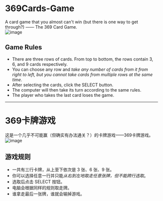 # 369Cards-Game
A card game that you almost can't win (but there is one way to get through?) —— The 369 Card Game.  
![image](https://github.com/user-attachments/assets/dd16b187-7f85-4f84-92e2-8e28d2884f49)
## Game Rules
- There are three rows of cards. From top to bottom, the rows contain 3, 6, and 9 cards respectively.
- You can choose any row and *take any number of cards from it from right to left, but you cannot take cards from multiple rows at the same time*.
- After selecting the cards, click the SELECT button.
- The computer will then take its turn according to the same rules.
- The player who takes the last card loses the game.
---
# 369卡牌游戏
这是一个几乎不可能赢（但确实有办法通关？）的卡牌游戏——369卡牌游戏。  
![image](https://github.com/user-attachments/assets/dd16b187-7f85-4f84-92e2-8e28d2884f49)
## 游戏规则
- 一共有三行卡牌，从上至下依次是 3 张、6 张、9 张。
- 你可以选择任意一行并只能*从右到左地取走任意张牌，但不能跨行选取*。
- 选取后点击 SELECT 按钮。
- 电脑会根据同样的规则取走牌。
- 谁拿走最后一张牌，谁就会输掉游戏。
